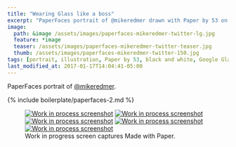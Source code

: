 ```yaml
---
title: "Wearing Glass like a boss"
excerpt: "PaperFaces portrait of @mikeredmer drawn with Paper by 53 on an iPad."
image: 
  path: &image /assets/images/paperfaces-mikeredmer-twitter-lg.jpg 
  feature: *image
  teaser: /assets/images/paperfaces-mikeredmer-twitter-teaser.jpg
  thumb: /assets/images/paperfaces-mikeredmer-twitter-150.jpg
tags: [portrait, illustration, Paper by 53, black and white, Google Glass]
last_modified_at: 2017-01-17T14:04:41-05:00
---
```


PaperFaces portrait of [@mikeredmer](http://twitter.com/mikeredmer).

{% include boilerplate/paperfaces-2.md %}

<figure class="third">
	<a href="{{ site.url }}/assets/images/paperfaces-mikeredmer-process-1-lg.jpg"><img src="{{ site.url }}/assets/images/paperfaces-mikeredmer-process-1-600.jpg" alt="Work in process screenshot"></a>
	<a href="{{ site.url }}/assets/images/paperfaces-mikeredmer-process-2-lg.jpg"><img src="{{ site.url }}/assets/images/paperfaces-mikeredmer-process-2-600.jpg" alt="Work in process screenshot"></a>
	<a href="{{ site.url }}/assets/images/paperfaces-mikeredmer-process-3-lg.jpg"><img src="{{ site.url }}/assets/images/paperfaces-mikeredmer-process-3-600.jpg" alt="Work in process screenshot"></a>
	<a href="{{ site.url }}/assets/images/paperfaces-mikeredmer-process-4-lg.jpg"><img src="{{ site.url }}/assets/images/paperfaces-mikeredmer-process-4-600.jpg" alt="Work in process screenshot"></a>
	<a href="{{ site.url }}/assets/images/paperfaces-mikeredmer-process-5-lg.jpg"><img src="{{ site.url }}/assets/images/paperfaces-mikeredmer-process-5-600.jpg" alt="Work in process screenshot"></a>
	<figcaption>Work in progress screen captures Made with Paper.</figcaption>
</figure>
